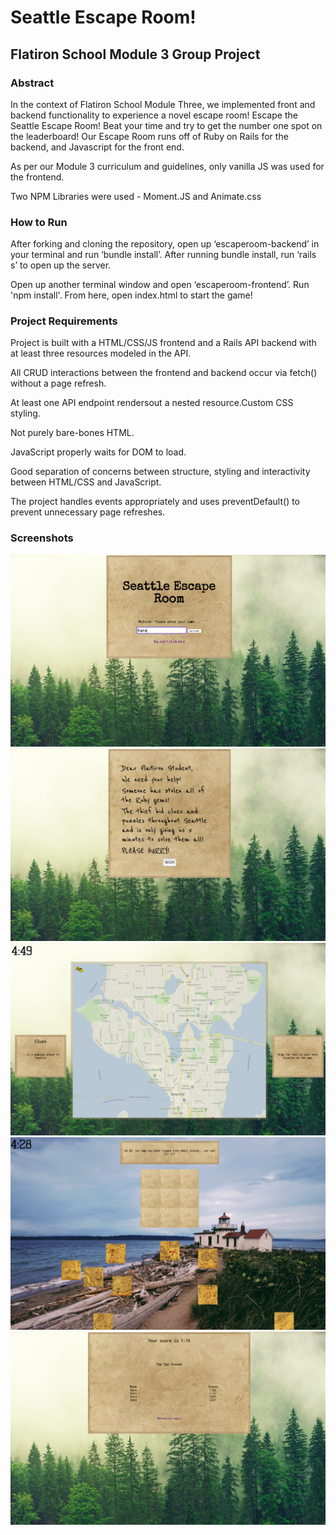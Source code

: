 # Seattle Escape Room!

## Flatiron School Module 3 Group Project

### Abstract

In the context of Flatiron School Module Three, we implemented front and backend functionality to experience a novel escape room! Escape the Seattle Escape Room! Beat your time and try to get the number one spot on the leaderboard! Our Escape Room runs off of Ruby on Rails for the backend, and Javascript for the front end.

As per our Module 3 curriculum and guidelines, only vanilla JS was used for the frontend.

Two NPM Libraries were used - Moment.JS and Animate.css

### How to Run

After forking and cloning the repository, open up ‘escaperoom-backend’ in your terminal and run ‘bundle install’. After running bundle install, run ‘rails s’ to open up the server.

Open up another terminal window and open ‘escaperoom-frontend’. Run 'npm install'. From here, open index.html to start the game!

### Project Requirements

Project is built with a HTML/CSS/JS frontend and a Rails API backend with at least three resources modeled in the API.

All CRUD interactions between the frontend and backend occur via fetch() without a page refresh.

At least one API endpoint rendersout a nested resource.Custom CSS styling.

Not purely bare-bones HTML.

JavaScript properly waits for DOM to load.

Good separation of concerns between structure, styling and interactivity between HTML/CSS and JavaScript.

The project handles events appropriately and uses preventDefault() to prevent unnecessary page refreshes.

### Screenshots

![Screenshot 1](./escaperoom-frontend/images/readme/screenshot_1.png)
![Screenshot 2](./escaperoom-frontend/images/readme/screenshot_2.png)
![Screenshot 3](./escaperoom-frontend/images/readme/screenshot_3.png)
![Screenshot 4](./escaperoom-frontend/images/readme/screenshot_4.png)
![Screenshot 5](./escaperoom-frontend/images/readme/screenshot_5.png)
